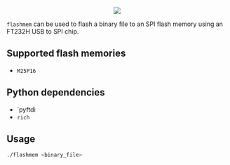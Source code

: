 <p align="center">
  <img src="https://user-images.githubusercontent.com/18381262/149654708-6fae884f-1eb5-40fe-bbe4-6b570775ab12.gif"/>
</p>

`flashmem` can be used to flash a binary file to an SPI flash memory using an FT232H USB to SPI chip.

## Supported flash memories

- `M25P16`

## Python dependencies

  - `pyftdi
  - `rich`

## Usage

```bash
./flashmem <binary_file>
```
